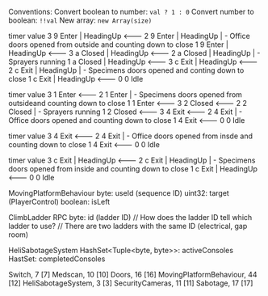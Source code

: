Conventions:
  Convert boolean to number: `val ? 1 : 0`
  Convert number to boolean: `!!val`
  New array: `new Array(size)`



timer    value
3        9          Enter  | HeadingUp    <---
2        9          Enter  | HeadingUp       | - Office doors opened from outside and counting down to close
1        9          Enter  | HeadingUp    <---
3        a          Closed | HeadingUp    <---
2        a          Closed | HeadingUp       | - Sprayers running
1        a          Closed | HeadingUp    <---
3        c          Exit   | HeadingUp    <---
2        c          Exit   | HeadingUp       | - Specimens doors opened and conting down to close
1        c          Exit   | HeadingUp    <---
0        0          Idle


timer    value
3        1          Enter     <---
2        1          Enter        | - Specimens doors opened from outsideand counting down to close
1        1          Enter     <---
3        2          Closed    <---
2        2          Closed       | - Sprayers running
1        2          Closed    <---
3        4          Exit      <---
2        4          Exit         | - Office doors opened and counting down to close
1        4          Exit      <---
0        0          Idle


timer    value
3        4          Exit      <---
2        4          Exit         | - Office doors opened from insde and counting down to close
1        4          Exit      <---
0        0          Idle


timer    value
3        c          Exit | HeadingUp      <---
2        c          Exit | HeadingUp         | - Specimens doors opened from inside and counting down to close
1        c          Exit | HeadingUp      <---
0        0          Idle



MovingPlatformBehaviour
  byte: useId (sequence ID)
  uint32: target (PlayerControl)
  boolean: isLeft

ClimbLadder RPC
  byte: id (ladder ID)
  // How does the ladder ID tell which ladder to use?
  // There are two ladders with the same ID (electrical, gap room)

HeliSabotageSystem
  HashSet<Tuple<byte, byte>>: activeConsoles
  HastSet<byte>: completedConsoles

Switch, 7 [7]
Medscan, 10 [10]
Doors, 16 [16]
MovingPlatformBehaviour, 44 [12]
HeliSabotageSystem, 3 [3]
SecurityCameras, 11 [11]
Sabotage, 17 [17]

